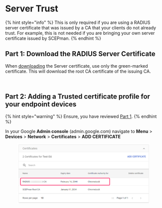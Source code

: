 # Server Trust

{% hint style="info" %}
This is only required if you are using a RADIUS server certificate that was issued by a CA that your clients do not already trust. For example, this is not needed if you are bringing your own server certificate issued by SCEPman.
{% endhint %}

## Part 1: Download the RADIUS Server Certificate

When [downloading](../../admin-portal/settings/settings-server.md#download) the Server certificate, use only the green-marked certificate. This will download the root CA certificate of the issuing CA.

<figure><img src="https://docs.radiusaas.com/~gitbook/image?url=https%3A%2F%2F1222554226-files.gitbook.io%2F%7E%2Ffiles%2Fv0%2Fb%2Fgitbook-x-prod.appspot.com%2Fo%2Fspaces%252FSWU1DQ4UGkqER7uGNUOm%252Fuploads%252F6PAKr5RsefmaAKR44h8i%252Fimage.png%3Falt%3Dmedia%26token%3Da7738e9d-f974-4162-a99a-e7c2b68b4b40&#x26;width=768&#x26;dpr=4&#x26;quality=100&#x26;sign=c7ddd6d1&#x26;sv=1" alt=""><figcaption></figcaption></figure>

## Part 2: Adding a Trusted certificate profile for your endpoint devices

{% hint style="warning" %}
Ensure, you have reviewed [Part 1](server-trust.md#part-1-download-the-radius-server-certificate).
{% endhint %}

In your Google **Admin console** (admin.google.com)  navigate to **Menu** > **Devices** > **Network** > **Certificates** > **ADD CERTIFICATE**

<figure><img src="../../.gitbook/assets/image (11) (1).png" alt=""><figcaption></figcaption></figure>
